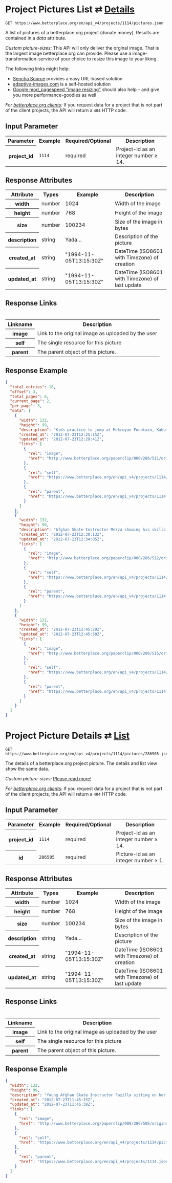 
# Project Pictures List ⇄ [Details](project_picture_details.md)

```nginx
GET https://www.betterplace.org/en/api_v4/projects/1114/pictures.json
```

A list of pictures of a betterplace.org project (donate money).
Results are contained in a *data* attribute.

*Custom picture-sizes:* This API will only deliver the orginal image.
That is the largest image betterplace.org can provide.
Please use a image-transformation-service of your choice to resize this
image to your liking.

The following links might help:

* [Sencha Source](http://docs.sencha.io/current/index.html#!/guide/src) provides a easy URL-based solution
* [adaptive-images.com](http://adaptive-images.com/) is a self-hosted solution
* [Google mod_pagespeed "image resizing"](https://developers.google.com/speed/docs/mod_pagespeed/filter-image-optimize)
should also help – and give you more performance-goodies as well

*For [betterplace.org clients](../README.md#client-api):*
If you request data for a project that is not part of the client
projects, the API will return a `404` HTTP code.


## Input Parameter

<table>
  <tr>
    <th>Parameter</th>
    <th>Example</th>
    <th>Required/Optional</th>
    <th>Description</th>
  </tr>
  <tr>
    <th>project_id</th>
    <td><code>1114</code></td>
    <td>required</td>
    <td>Project-id as an integer number ≥ 14.</td>
  </tr>
</table>

## Response Attributes

<table>
  <tr>
    <th>Attribute</th>
    <th>Types</th>
    <th>Example</th>
    <th>Description</th>
  </tr>
  <tr>
    <th>width</th>
    <td>number</td>
    <td>1024</td>
    <td>Width of the image</td>
  </tr>
  <tr>
    <th>height</th>
    <td>number</td>
    <td>768</td>
    <td>Height of the image</td>
  </tr>
  <tr>
    <th>size</th>
    <td>number</td>
    <td>100234</td>
    <td>Size of the image in bytes</td>
  </tr>
  <tr>
    <th>description</th>
    <td>string</td>
    <td>Yada…</td>
    <td>Description of the picture</td>
  </tr>
  <tr>
    <th>created_at</th>
    <td>string</td>
    <td>"1994-11-05T13:15:30Z"</td>
    <td>DateTime (ISO8601 with Timezone) of creation</td>
  </tr>
  <tr>
    <th>updated_at</th>
    <td>string</td>
    <td>"1994-11-05T13:15:30Z"</td>
    <td>DateTime (ISO8601 with Timezone) of last update</td>
  </tr>
</table>

## Response Links
#
<table>
  <tr>
    <th>Linkname</th>
    <th>Description</th>
  </tr>
  <tr>
    <th>image</th>
    <td>Link to the original image as uploaded by the user</td>
  </tr>
  <tr>
    <th>self</th>
    <td>The single resource for this picture</td>
  </tr>
  <tr>
    <th>parent</th>
    <td>The parent object of this picture.</td>
  </tr>
</table>

## Response Example

```json
{
  "total_entries": 18,
  "offset": 3,
  "total_pages": 6,
  "current_page": 2,
  "per_page": 3,
  "data": [
    {
      "width": 132,
      "height": 99,
      "description": "Kids practice to jump at Mekroyan Fountain, Kabul",
      "created_at": "2012-07-23T12:25:15Z",
      "updated_at": "2012-07-23T12:29:41Z",
      "links": [
        {
          "rel": "image",
          "href": "http://www.betterplace.org/paperclip/000/286/511/original_skateistan%20print_37.jpg"
        },
        {
          "rel": "self",
          "href": "https://www.betterplace.org/en/api_v4/projects/1114/pictures/286511.json"
        },
        {
          "rel": "parent",
          "href": "https://www.betterplace.org/en/api_v4/projects/1114.json"
        }
      ]
    },
    {
      "width": 132,
      "height": 99,
      "description": "Afghan Skate Instructor Merza showing his skills at an old Soviet swimming pool on Bibi Maru Hill, Kabul",
      "created_at": "2012-07-23T12:30:13Z",
      "updated_at": "2012-07-23T12:34:05Z",
      "links": [
        {
          "rel": "image",
          "href": "http://www.betterplace.org/paperclip/000/286/512/original_wais%20ollies%20into%20the%20empty%20pool.jpg"
        },
        {
          "rel": "self",
          "href": "https://www.betterplace.org/en/api_v4/projects/1114/pictures/286512.json"
        },
        {
          "rel": "parent",
          "href": "https://www.betterplace.org/en/api_v4/projects/1114.json"
        }
      ]
    },
    {
      "width": 132,
      "height": 99,
      "created_at": "2012-07-23T12:45:29Z",
      "updated_at": "2012-07-23T12:45:30Z",
      "links": [
        {
          "rel": "image",
          "href": "http://www.betterplace.org/paperclip/000/286/515/original_IMG_1462.JPG"
        },
        {
          "rel": "self",
          "href": "https://www.betterplace.org/en/api_v4/projects/1114/pictures/286515.json"
        },
        {
          "rel": "parent",
          "href": "https://www.betterplace.org/en/api_v4/projects/1114.json"
        }
      ]
    }
  ]
}
```


# Project Picture Details ⇄ [List](project_pictures_list.md)

```nginx
GET https://www.betterplace.org/en/api_v4/projects/1114/pictures/286505.json
```

The details of a betterplace.org project picture.
The details and list view show the same data.

*Custom picture-sizes:* [Please read more!](project_picture_details.md)

*For [betterplace.org clients](../README.md#client-api):*
If you request data for a project that is not part of the client
projects, the API will return a `404` HTTP code.


## Input Parameter

<table>
  <tr>
    <th>Parameter</th>
    <th>Example</th>
    <th>Required/Optional</th>
    <th>Description</th>
  </tr>
  <tr>
    <th>project_id</th>
    <td><code>1114</code></td>
    <td>required</td>
    <td>Project-id as an integer number ≥ 14.</td>
  </tr>
  <tr>
    <th>id</th>
    <td><code>286505</code></td>
    <td>required</td>
    <td>Picture-id as an integer number ≥ 1.</td>
  </tr>
</table>

## Response Attributes

<table>
  <tr>
    <th>Attribute</th>
    <th>Types</th>
    <th>Example</th>
    <th>Description</th>
  </tr>
  <tr>
    <th>width</th>
    <td>number</td>
    <td>1024</td>
    <td>Width of the image</td>
  </tr>
  <tr>
    <th>height</th>
    <td>number</td>
    <td>768</td>
    <td>Height of the image</td>
  </tr>
  <tr>
    <th>size</th>
    <td>number</td>
    <td>100234</td>
    <td>Size of the image in bytes</td>
  </tr>
  <tr>
    <th>description</th>
    <td>string</td>
    <td>Yada…</td>
    <td>Description of the picture</td>
  </tr>
  <tr>
    <th>created_at</th>
    <td>string</td>
    <td>"1994-11-05T13:15:30Z"</td>
    <td>DateTime (ISO8601 with Timezone) of creation</td>
  </tr>
  <tr>
    <th>updated_at</th>
    <td>string</td>
    <td>"1994-11-05T13:15:30Z"</td>
    <td>DateTime (ISO8601 with Timezone) of last update</td>
  </tr>
</table>

## Response Links
#
<table>
  <tr>
    <th>Linkname</th>
    <th>Description</th>
  </tr>
  <tr>
    <th>image</th>
    <td>Link to the original image as uploaded by the user</td>
  </tr>
  <tr>
    <th>self</th>
    <td>The single resource for this picture</td>
  </tr>
  <tr>
    <th>parent</th>
    <td>The parent object of this picture.</td>
  </tr>
</table>

## Response Example

```json
{
  "width": 132,
  "height": 99,
  "description": "Young Afghan Skate Instructor Fazilla sitting on her board at Mekroyan Fountain",
  "created_at": "2012-07-23T11:45:15Z",
  "updated_at": "2012-07-23T11:46:38Z",
  "links": [
    {
      "rel": "image",
      "href": "http://www.betterplace.org/paperclip/000/286/505/original_fazilla.jpg"
    },
    {
      "rel": "self",
      "href": "https://www.betterplace.org/en/api_v4/projects/1114/pictures/286505.json"
    },
    {
      "rel": "parent",
      "href": "https://www.betterplace.org/en/api_v4/projects/1114.json"
    }
  ]
}
```

